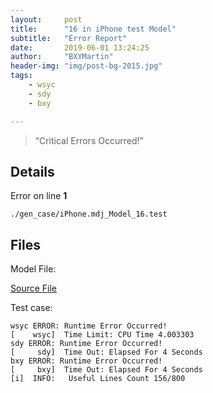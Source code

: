 ```yaml
---
layout:     post
title:      "16 in iPhone test Model"
subtitle:   "Error Report"
date:       2019-06-01 13:24:25
author:     "BXYMartin"
header-img: "img/post-bg-2015.jpg"
tags:
    - wsyc
    - sdy
    - bxy

---
```


> “Critical Errors Occurred!”


## Details

Error on line **1**

```
./gen_case/iPhone.mdj_Model_16.test
```

## Files

Model File:

[Source File](https://github.com/BXYMartin/OO-Public/blob/master/test_mdj/iPhone.mdj)

Test case:

```
wsyc ERROR: Runtime Error Occurred!
[    wsyc]  Time Limit: CPU Time 4.003303
sdy ERROR: Runtime Error Occurred!
[     sdy]  Time Out: Elapsed For 4 Seconds
bxy ERROR: Runtime Error Occurred!
[     bxy]  Time Out: Elapsed For 4 Seconds
[i]  INFO:	 Useful Lines Count 156/800
```


